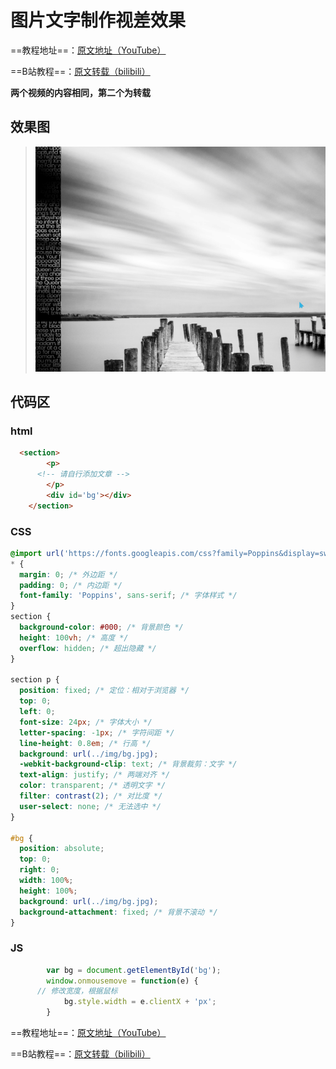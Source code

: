 # 图片文字制作视差效果
==教程地址==：[原文地址（YouTube）](https://youtu.be/vmQXnkkjG9U)

==B站教程==：[原文转载（bilibili）](https://www.bilibili.com/video/av91834459/)

**两个视频的内容相同，第二个为转载**

## 效果图
>![演示图片](演示.gif)

## 代码区

### html
```html
  <section>
		<p>
      <!-- 请自行添加文章 -->
		</p>
		<div id='bg'></div>
	</section>
```
### CSS
```css
@import url('https://fonts.googleapis.com/css?family=Poppins&display=swap');
* {
  margin: 0; /* 外边距 */
  padding: 0; /* 内边距 */
  font-family: 'Poppins', sans-serif; /* 字体样式 */
}
section {
  background-color: #000; /* 背景颜色 */
  height: 100vh; /* 高度 */
  overflow: hidden; /* 超出隐藏 */
}

section p {
  position: fixed; /* 定位：相对于浏览器 */
  top: 0;
  left: 0;
  font-size: 24px; /* 字体大小 */
  letter-spacing: -1px; /* 字符间距 */
  line-height: 0.8em; /* 行高 */
  background: url(../img/bg.jpg);
  -webkit-background-clip: text; /* 背景裁剪：文字 */
  text-align: justify; /* 两端对齐 */
  color: transparent; /* 透明文字 */
  filter: contrast(2); /* 对比度 */
  user-select: none; /* 无法选中 */
}

#bg {
  position: absolute;
  top: 0;
  right: 0;
  width: 100%;
  height: 100%;
  background: url(../img/bg.jpg);
  background-attachment: fixed; /* 背景不滚动 */
}
```
### JS
```javascript
		var bg = document.getElementById('bg');
		window.onmousemove = function(e) {
      // 修改宽度，根据鼠标
			bg.style.width = e.clientX + 'px';
		}
```
==教程地址==：[原文地址（YouTube）](https://youtu.be/vmQXnkkjG9U)

==B站教程==：[原文转载（bilibili）](https://www.bilibili.com/video/av91834459/)